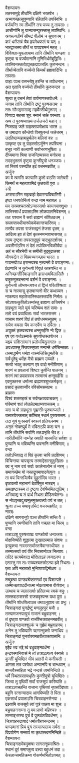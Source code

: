 वैशम्पायनः  
ततस्समुद्रे तीर्थानि दक्षिणे भरतर्षभ ।  
अभ्यगच्छत्सुपुण्यानि रहितानि तपस्विभिः ॥  
वर्जयन्ति स्म तीर्थानि तत्र पञ्च तु तापसाः ।  
आचीर्णानि तु यान्यासन्पुरस्तात्तु तपस्विभिः ॥  
अगस्त्यतीर्थं सौभद्रं पौलोमं च सुपावनम् ।  
करं धर्मप्लवं चैव हयमेधफलं च यत् ॥  
भारद्वाजस्य तीर्थं च पापप्रशमनं महत् ।  
विविक्तान्युपलक्ष्याथ तानि तीर्थानि पाण्डवः ॥  
दृष्ट्वा च वर्ज्यमानानि मुनिभिर्धर्मबुद्धिभिः ।  
तपस्विनस्ततोऽपृच्छत्प्राञ्जलिः कुरुनन्दनः ।  
तीर्थान्येतानि वर्ज्यन्ते किमर्थं ब्रह्मवादिभिः ॥  
तापसाः  
ग्राहाः पञ्च वसन्त्येषु हरन्ति च तपोधनान् ।  
अत एतानि वर्ज्यन्ते तीर्थानि कुरुनन्दन ॥  
वैशम्पायनः  
श्रुत्वा तु वचनं तेषां वार्यमाणस्तपोधनैः ।  
जगाम तानि तीर्थानि द्रष्टुं पुरुषसत्तमः ॥  
ततः सौभद्रमासाद्य महर्षेस्तीर्थमुत्तमम् ।  
विगाह्य सहसा शूरः स्नानं चक्रे परन्तपः ॥  
अथ तं पुरुषव्याघ्रमन्तर्जलचरो महान् ।  
निजग्राह जले ग्राहश्शापमोक्षाय भारत ॥  
स तमादाय कौन्तेयो विस्फुरन्तं जलेचरम् ।  
उदतिष्ठन्महाबाहुर्बलेन बलिनां वरः ॥  
उत्कृष्ट एव तु ग्राहस्सोऽर्जुनेन तपस्विना ।  
बभूव नारी कल्याणी सर्वाभरणभूषिता ॥  
दीप्यमाना श्रिया राजन्दिव्यरूपा मनोरमा ॥  
तदद्भुततमं दृष्ट्वा कुन्तीपुत्रो धनञ्जयः ।  
तां स्त्रियं परमप्रीत इदं वचनमब्रवीत् ॥  
अर्जुनः  
का वै त्वमसि कल्याणि कुतो वाऽसि जलेचरी ।  
किमर्थं च महत्पापमिदं कृतवती पुरा ॥  
स्त्री  
अप्सराऽस्मि महाबाहो देवारण्यविचारिणी ।  
इष्टा धनपतेर्नित्यं वन्दा नाम महाबल ॥  
मम सख्यश्चतस्रोऽन्यास्सर्वाः कामगमाश्शुभाः ।  
ताभिस्सार्धं प्रयाताऽस्मि लोकपालनिवेशनम् ॥  
ततः पश्याम वै सर्वा ब्राह्मणं संशितव्रतम् ।  
रूपवन्तमधीयानमेकमेकान्तचारिणम् ।  
तस्यैव तपसा राजंस्तद्वनं तेजसा वृतम् ॥  
आदित्य इव तं देशं कृत्स्नमभ्यवभासयत् ॥  
तस्य दृष्ट्वा तपस्तादृग्रूपं चाद्भुतदर्शनम् ।  
अवतीर्णाऽस्मि तं देशं तपोविघ्नचिकीर्षया ॥  
अहं च सौरभेयी च समीची बुद्बुदालसा ।  
यौगपद्येन तं विप्रमभ्यगच्छाम भारत ॥  
गायन्त्योऽथ हसन्त्यश्च नृत्यन्तो वै वराङ्गनाः ।  
प्रेक्षणानि च कुर्वन्त्यो विवृतं कारयन्ति च ॥  
अनिच्छन्तीरिवाङ्गानि हासभावविलासितैः ।  
बाहूरुमूलदन्तानां दर्शनं वै वराङ्गनाः ।  
कुर्वन्त्यो लोभयन्त्यश्च तं द्विजं परितश्श्रिताः ॥  
स च नास्मासु कृतवान्मनो वीर कथञ्चन ।  
नाकम्पत महातेजास्स्थितस्तपसि निर्मलः ॥  
सोऽशपत्कुपितोऽस्मांस्तु ब्राह्मणः क्षत्रियर्षभ ।  
ग्राहभूता जले यूयं चरिष्यथ शतं समाः ॥  
ततो वयं प्रव्यथिताः सर्वा भारतसत्तम ।  
याचाम शरणं विप्रं तं तपोधनमच्युतम् ॥  
रूपेण वयसा चैव कन्दर्पेण च दर्पिताः ।  
अयुक्तं कृतवत्यश्च क्षन्तुमर्हसि नो द्विज ॥  
एष एव वधोऽस्माकं सुपर्याप्तस्तपोधन ।  
यद्वयं संशितात्मानं प्रलोभयितुमागताः ॥  
अवध्यास्तु स्त्रियस्सृष्टा मन्यन्ते धर्मचिन्तकाः ।  
तस्माद्धर्मेण धर्मज्ञ नास्मन्हिंसितुमर्हसि ॥  
सर्वभूतेषु धर्मज्ञ मैत्रो ब्राह्मण उच्यते ।  
सत्यो भवतु कल्याण एष वादो मनीषिणाम् ॥  
शरणं च प्रपन्नानां शिष्टाः कुर्वन्ति पालनम् ।  
शरणं त्वां प्रपन्नास्स्म तस्मात्त्वं क्षन्तुमर्हसि ॥  
एवमुक्तस्स धर्मात्मा ब्राह्मणश्शुभकर्मकृत् ।  
प्रसादं कृतवान्वीर रविसोमसमप्रभः ॥  
ब्राह्मणः  
विश्वं शतसहस्रं च सर्वमक्षय्यवाचकम् ।  
परिमाणं शतं त्वेतन्नेदमक्षय्यवाचकम् ॥  
यदा च वो ग्राहभूता गृह्णन्तीः पुरुषाञ्जले ।  
उत्तारयेज्जलात् कश्चित् स्थलं पुरुषसत्तमः ॥  
तदा यूयं पुनस्सर्वं स्वरूपं प्रतिपत्स्यथ ।  
अनृतं नोक्तपूर्वं मे भविताऽपि कदा चन ॥  
तानि तीर्थानि सर्वाणि ततःप्रभृति चैव ह ।  
नारीतीर्थानि नाम्नेह ख्यातिं यास्यन्ति सर्वशः ॥  
पुण्यानि च भविष्यन्ति पावनानि मनीषिणाम् ॥  
वन्दा  
ततोऽभिवाद्य तं विप्रं कृत्वा चापि प्रदक्षिणम् ।  
विचिन्तया चापसृत्य तस्माद्देशात्सुदुःखिताः ॥  
क्व नु नाम वयं सर्वाः कालेनाल्पेन तं नरम् ।  
समागच्छेम यो नस्तद्रूपमापादयेत्पुनः ॥  
ता वयं चिन्तयित्वैव मुहूर्तादिव भारत ।  
दृष्टवत्यो महाभागं देवर्षिमुत नारदम् ॥  
सम्प्रहृष्टास्स्म तं दृष्ट्वा देवर्षिममितद्युतिम् ।  
अभिवाद्य च तं पार्थ स्थिता व्रीडितचेतनाः ॥  
स नोऽपृच्छद्दुःखमूलमुक्तवत्यो वयं च तत् ।  
श्रुत्वा तच्च यथावृत्तमिदं वचनमब्रवीत् ॥  
नारदः  
दक्षिणे सागरानूपे पञ्च तीर्थानि सन्ति वै ।  
पुण्यानि रमणीयानि तानि गच्छत मा चिरम् ॥  
वन्दा  
तत्राऽऽशु पुरुषव्याघ्रः पाण्डवेयो धनञ्जयः ।  
मोक्षयिष्यति शुद्धात्मा दुःखादस्मान्न संशयः ॥  
इत्युक्त्वा नारदस्सर्वास्तत्रैवान्तरधीयत ॥  
तस्मात्सर्वा वयं वीर निवसामोऽत्र नित्यशः ।  
तदिदं सत्यमेवाद्य मोक्षिताऽहं त्वयाऽनघ ॥  
एतास्तु मम ताः सख्यश्चतस्रोऽन्या ह्रदे स्थिताः ।  
एता अपि महाबाहो मुनिशापाद्विमोक्षय ॥  
वैशम्पायनः  
तच्छ्रुत्वा पाण्डवश्रेष्ठस्सर्वा एव विशाम्पते ।  
तस्माच्छापाददीनात्मा मोक्षयामास वीर्यवान् ॥  
उत्थाय च जलात्सर्वाः प्रतिलभ्य स्वकं वपुः ।  
तास्तदाऽप्सरसो राजन्नदृश्यन्त यथा पुरा ॥  
तीर्थानि शोधयित्वाऽथ तथाऽनुज्ञाय ताः प्रभुः ।  
चित्राङ्गदां पुनर्द्रष्टुं मणलूरपुरं ययौ ॥  
तस्यामजनयत्पुत्रं राजानं बभ्रुवाहनम् ।  
तं दृष्ट्वा पाण्डवो राजंश्चित्रवाहनमब्रवीत् ॥  
चित्राङ्गदायाश्शुल्कं च गृह्णेमं बभ्रुवाहनम् ।  
अनेन तु भविष्यामि ऋणान्मुक्तो जनाधिप ॥  
चित्राङ्गदां पुनर्वाक्यमब्रवीत्पाकशासनिः ॥  
अर्जुनः  
इहैव भव भद्रे त्वं बभ्रुवाहनवर्धना ।  
इन्द्रपस्थनिवासं मे त्वं तत्राऽऽगत्य रंस्यसे ॥  
कुन्तीं युधिष्ठिरं भीमं भ्रातरौ मे कनीयसौ ।  
आगता तत्र पश्येथा अन्यानपि च बान्धवान् ॥  
बान्धवैस्सहिता भद्रे नन्दसे त्वमनिन्दिते ॥  
धर्मे स्थितस्सत्यधृतिः कुन्तीपुत्रो युधिष्ठिरः ।  
जित्वा तु पृथिवीं सर्वां राजसूयं करिष्यति ॥  
तत्राऽऽगच्छन्ति राजानः पृथिव्यां नृपसञ्ज्ञिताः ।  
बहूनि रत्नान्यादाय आगमिष्यति ते पिता ॥  
एकसार्थं प्रयाताऽसि चित्रवाहनसेनया ।  
द्रक्ष्यामि राजसूये त्वां पुत्रं पालय मा शुचः ॥  
बभ्रुवाहननाम्ना तु मम प्राणो बहिश्चरः ।  
तस्माद्भरस्व पुत्रं वै पुरूवंशविवर्धनम् ॥  
चित्रवाहनदायादं धर्मात्पौरवनन्दनम् ।  
पाण्डवानां प्रियं पुत्रं तस्मात्पालय सर्वदा ॥  
विप्रयोगेण सन्तापं मा कृथास्त्वमनिन्दिते ॥  
वैशम्पायनः  
चित्राङ्गदामेवमुक्त्वा सागरानूपमाश्रितः ।  
स्थानं दूरं समाप्लुत्य दत्त्वा बहुधनं तदा ॥  
केरलान्समतिक्रम्य गोकर्णमभितोऽगमत् ॥  
